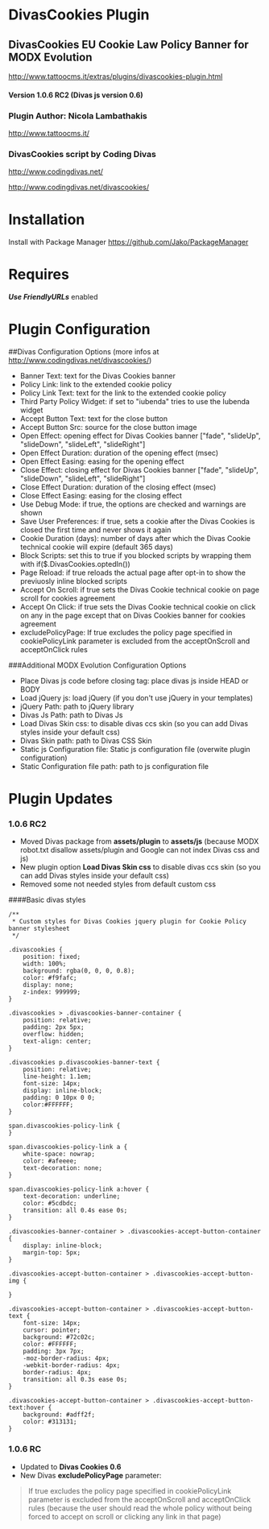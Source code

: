 # DivasCookies Plugin
## DivasCookies EU Cookie Law Policy Banner for MODX Evolution

http://www.tattoocms.it/extras/plugins/divascookies-plugin.html

#### Version 1.0.6 RC2 (Divas js version 0.6)

### Plugin Author: Nicola Lambathakis

http://www.tattoocms.it/

### DivasCookies script by Coding Divas

http://www.codingdivas.net/

http://www.codingdivas.net/divascookies/

# Installation

Install with Package Manager https://github.com/Jako/PackageManager

# Requires

***Use FriendlyURLs*** enabled 

# Plugin Configuration

##Divas Configuration Options (more infos at http://www.codingdivas.net/divascookies/)

* Banner Text: text for the Divas Cookies banner
* Policy Link: link to the extended cookie policy
* Policy Link Text: text for the link to the extended cookie policy
* Third Party Policy Widget: if set to "iubenda" tries to use the Iubenda widget
* Accept Button Text: text for the close button
* Accept Button Src: source for the close button image
* Open Effect: opening effect for Divas Cookies banner ["fade", "slideUp", "slideDown", "slideLeft", "slideRight"]
* Open Effect Duration: duration of the opening effect (msec)
* Open Effect Easing: easing for the opening effect
* Close Effect: closing effect for Divas Cookies banner ["fade", "slideUp", "slideDown", "slideLeft", "slideRight"]
* Close Effect Duration: duration of the closing effect (msec)
* Close Effect Easing: easing for the closing effect
* Use Debug Mode: if true, the options are checked and warnings are shown
* Save User Preferences: if true, sets a cookie after the Divas Cookies is closed the first time and never shows it again
* Cookie Duration (days): number of days after which the Divas Cookie technical cookie will expire (default 365 days)
* Block Scripts: set this to true if you blocked scripts by wrapping them with if($.DivasCookies.optedIn())
* Page Reload: if true reloads the actual page after opt-in to show the previuosly inline blocked scripts
* Accept On Scroll: if true sets the Divas Cookie technical cookie on page scroll for cookies agreement
* Accept On Click: if true sets the Divas Cookie technical cookie on click on any  in the page except that on Divas Cookies banner for cookies agreement
* excludePolicyPage: If true excludes the policy page specified in cookiePolicyLink parameter is excluded from the acceptOnScroll and acceptOnClick rules

###Additional MODX Evolution Configuration Options

* Place Divas js code before closing tag: place divas js inside HEAD or BODY
* Load jQuery js: load jQuery (if you don't use jQuery in your templates)
* jQuery Path: path to jQuery library
* Divas Js Path: path to Divas Js 
* Load Divas Skin css: to disable divas ccs skin (so you can add Divas styles inside your default css) 
* Divas Skin path: path to Divas CSS Skin
* Static js Configuration file: Static js configuration file (overwite plugin configuration)
* Static Configuration file path: path to js configuration file

# Plugin Updates

### 1.0.6 RC2
* Moved Divas package from **assets/plugin** to **assets/js** (because MODX robot.txt disallow assets/plugin and Google can not index Divas css and js)
* New plugin option **Load Divas Skin css** to disable divas ccs skin (so you can add Divas styles inside your default css)
* Removed some not needed styles from default custom css 

####Basic divas styles
```
/**
 * Custom styles for Divas Cookies jquery plugin for Cookie Policy banner stylesheet
 */

.divascookies {
	position: fixed;
	width: 100%;
	background: rgba(0, 0, 0, 0.8);
	color: #f9fafc;
	display: none;
	z-index: 999999;
}

.divascookies > .divascookies-banner-container {
	position: relative;
	padding: 2px 5px;
	overflow: hidden;
	text-align: center;
}

.divascookies p.divascookies-banner-text {
	position: relative;
	line-height: 1.1em;
	font-size: 14px;
	display: inline-block;
	padding: 0 10px 0 0;
	color:#FFFFFF;
}

span.divascookies-policy-link {
} 

span.divascookies-policy-link a {
	white-space: nowrap;	
	color: #afeeee;
	text-decoration: none;
}

span.divascookies-policy-link a:hover {
	text-decoration: underline;
	color: #5cdbdc;
    transition: all 0.4s ease 0s;
}

.divascookies-banner-container > .divascookies-accept-button-container {
	display: inline-block;
	margin-top: 5px;
}

.divascookies-accept-button-container > .divascookies-accept-button-img {
	
}

.divascookies-accept-button-container > .divascookies-accept-button-text {
	font-size: 14px;
	cursor: pointer;
	background: #72c02c;
	color: #FFFFFF;
	padding: 3px 7px;
	-moz-border-radius: 4px;
	-webkit-border-radius: 4px;
	border-radius: 4px;	
    transition: all 0.3s ease 0s;
}

.divascookies-accept-button-container > .divascookies-accept-button-text:hover {
	background: #adff2f;
	color: #313131;
}
```

### 1.0.6 RC
* Updated to **Divas Cookies 0.6**
* New Divas **excludePolicyPage** parameter:

> If true excludes the policy page specified in cookiePolicyLink parameter is excluded from the acceptOnScroll and acceptOnClick rules (because the user should read the whole policy without being forced to accept on scroll or clicking any link in that page)



